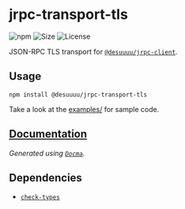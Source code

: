 # jrpc-transport-tls

![npm](https://img.shields.io/npm/v/@desuuuu/jrpc-transport-tls.svg) ![Size](https://img.shields.io/github/languages/code-size/desuuuu/jrpc-transport-tls.svg) ![License](https://img.shields.io/github/desuuuu/jrpc-transport-tls.svg)

JSON-RPC TLS transport for [`@desuuuu/jrpc-client`](https://www.npmjs.com/package/@desuuuu/jrpc-client).

## Usage

```
npm install @desuuuu/jrpc-transport-tls
```

Take a look at the [examples/](examples) for sample code.

## [Documentation](https://docs.desuuuu.com/jrpc-transport-tls)

*Generated using [`Docma`](https://github.com/onury/docma).*

## Dependencies

* [`check-types`](https://gitlab.com/philbooth/check-types.js)
